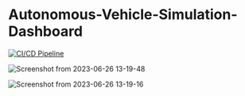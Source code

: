 # Autonomous-Vehicle-Simulation-Dashboard

[![CI/CD Pipeline](https://github.com/FusionPower/Autonomous-Vehicle-Simulation-Dashboard/actions/workflows/main.yml/badge.svg)](https://github.com/FusionPower/Autonomous-Vehicle-Simulation-Dashboard/actions/workflows/main.yml)


![Screenshot from 2023-06-26 13-19-48](https://github.com/FusionPower/Autonomous-Vehicle-Simulation-Dashboard/assets/54119843/531e0a2f-7305-4f95-8351-88c0a9b8a48e)

![Screenshot from 2023-06-26 13-19-16](https://github.com/FusionPower/Autonomous-Vehicle-Simulation-Dashboard/assets/54119843/00e71d81-0c47-4e9e-b7f5-0126c229791a)
